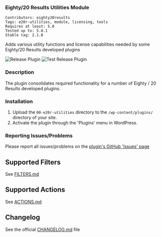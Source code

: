 ### Eighty/20 Results Utilities Module
`Contributors: eighty20results` <br />
`Tags: e20r-utilities, module, licensing, tools` <br />
`Requires at least: 5.0` <br />
`Tested up to: 5.8.1` <br />
`Stable tag: 2.1.0` <br />

Adds various utility functions and license capabilities needed by some Eighty/20 Results developed plugins

![Release Plugin](https://github.com/eighty20results/Utilities/actions/workflows/release-plugin.yml/badge.svg) ![Test Release Plugin](https://github.com/eighty20results/Utilities/actions/workflows/test-workflow.yml/badge.svg)

### Description
The plugin consolidates required functionality for a number of Eighty / 20 Results developed plugins.

### Installation

1. Upload the `00-e20r-utilities` directory to the `/wp-content/plugins/` directory of your site.
1. Activate the plugin through the 'Plugins' menu in WordPress.

### Reporting Issues/Problems
Please report all issues/problems on the [plugin's GitHub 'Issues' page](https://github.com/eighty20results/Utilities/issues)

## Supported Filters
See [FILTERS.md](./docs/FILTERS.md)

## Supported Actions
See [ACTIONS.md](./docs/ACTIONS.md)

## Changelog
See the official [CHANGELOG.md](CHANGELOG.md) file
